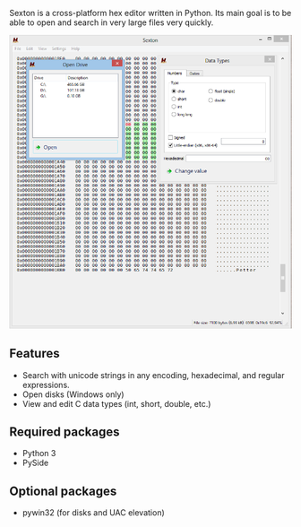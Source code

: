 Sexton is a cross-platform hex editor written in Python. Its main goal is to be able to open and search in very large files very quickly.

![Alt](images/sexton.png "Screenshot")

Features
--------
* Search with unicode strings in any encoding, hexadecimal, and regular expressions.
* Open disks (Windows only)
* View and edit C data types (int, short, double, etc.)

Required packages
-----------------
* Python 3
* PySide

Optional packages
-----------------
* pywin32 (for disks and UAC elevation)
